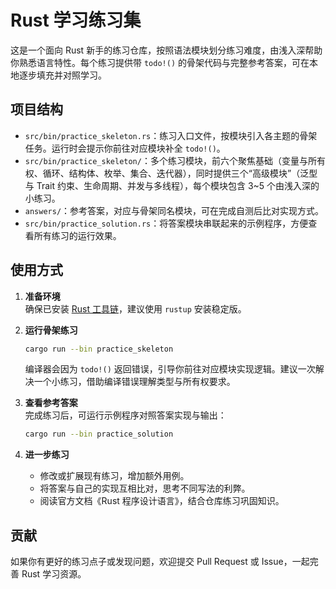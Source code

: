 # Rust 学习练习集

这是一个面向 Rust 新手的练习仓库，按照语法模块划分练习难度，由浅入深帮助你熟悉语言特性。每个练习提供带 `todo!()` 的骨架代码与完整参考答案，可在本地逐步填充并对照学习。

## 项目结构

- `src/bin/practice_skeleton.rs`：练习入口文件，按模块引入各主题的骨架任务。运行时会提示你前往对应模块补全 `todo!()`。
- `src/bin/practice_skeleton/`：多个练习模块，前六个聚焦基础（变量与所有权、循环、结构体、枚举、集合、迭代器），同时提供三个“高级模块”（泛型与 Trait 约束、生命周期、并发与多线程），每个模块包含 3~5 个由浅入深的小练习。
- `answers/`：参考答案，对应与骨架同名模块，可在完成自测后比对实现方式。
- `src/bin/practice_solution.rs`：将答案模块串联起来的示例程序，方便查看所有练习的运行效果。

## 使用方式

1. **准备环境**  
   确保已安装 [Rust 工具链](https://www.rust-lang.org/zh-CN/tools/install)，建议使用 `rustup` 安装稳定版。

2. **运行骨架练习**  
   ```bash
   cargo run --bin practice_skeleton
   ```
   编译器会因为 `todo!()` 返回错误，引导你前往对应模块实现逻辑。建议一次解决一个小练习，借助编译错误理解类型与所有权要求。

3. **查看参考答案**  
   完成练习后，可运行示例程序对照答案实现与输出：
   ```bash
   cargo run --bin practice_solution
   ```

4. **进一步练习**  
   - 修改或扩展现有练习，增加额外用例。
   - 将答案与自己的实现互相比对，思考不同写法的利弊。
   - 阅读官方文档《Rust 程序设计语言》，结合仓库练习巩固知识。

## 贡献

如果你有更好的练习点子或发现问题，欢迎提交 Pull Request 或 Issue，一起完善 Rust 学习资源。
